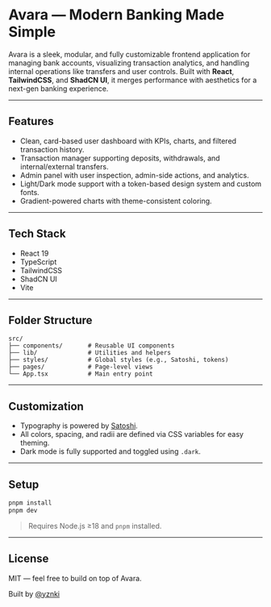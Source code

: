 # Avara — Modern Banking Made Simple

Avara is a sleek, modular, and fully customizable frontend application for managing bank accounts, visualizing transaction analytics, and handling internal operations like transfers and user controls. Built with **React**, **TailwindCSS**, and **ShadCN UI**, it merges performance with aesthetics for a next-gen banking experience.

---

## Features

- Clean, card-based user dashboard with KPIs, charts, and filtered transaction history.
- Transaction manager supporting deposits, withdrawals, and internal/external transfers.
- Admin panel with user inspection, admin-side actions, and analytics.
- Light/Dark mode support with a token-based design system and custom fonts.
- Gradient-powered charts with theme-consistent coloring.

---

## Tech Stack

- React 19
- TypeScript
- TailwindCSS
- ShadCN UI
- Vite

---

## Folder Structure

```
src/
├── components/       # Reusable UI components
├── lib/              # Utilities and helpers
├── styles/           # Global styles (e.g., Satoshi, tokens)
├── pages/            # Page-level views
└── App.tsx           # Main entry point
```

---

## Customization

- Typography is powered by [Satoshi](https://www.fontshare.com/fonts/satoshi).
- All colors, spacing, and radii are defined via CSS variables for easy theming.
- Dark mode is fully supported and toggled using `.dark`.

---

## Setup

```bash
pnpm install
pnpm dev
```

> Requires Node.js ≥18 and `pnpm` installed.

---

## License

MIT — feel free to build on top of Avara.

Built by [@yznki](https://github.com/yznki)
